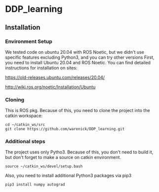 # DDP_learning


## Installation ##

### Environment Setup ###

We tested code on ubuntu 20.04 with ROS Noetic, but we didn't use specific features excluding Python3, and you can try other versions
First, you need to install Ubuntu 20.04 and ROS Noetic. You can find detailed instructions for installation on sites:

https://old-releases.ubuntu.com/releases/20.04/

http://wiki.ros.org/noetic/Installation/Ubuntu

### Cloning ###

This is ROS pkg. Because of this, you need to clone the project into the catkin workspace:
```
cd ~/catkin_ws/src
git clone https://github.com/warenick/DDP_learning.git
```

### Additional steps ###

The project uses only Pytho3. Because of this, you don't need to build it, but don't forget to make a source on catkin environment.
```
source ~/catkin_ws/devel/setup.bash
```
Also, you need to install additional Python3 packages via pip3
```
pip3 install numpy autograd
```

